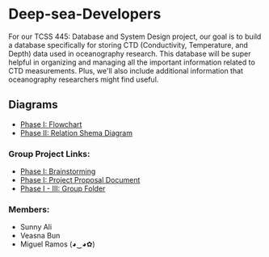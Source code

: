 # Deep-sea-Developers
For our TCSS 445: Database and System Design project, our goal is to build a database specifically for storing CTD (Conductivity, Temperature, and Depth) data used in oceanography research. This database will be super helpful in organizing and managing all the important information related to CTD measurements. Plus, we'll also include additional information that oceanography researchers might find useful.

## Diagrams
- [Phase I: Flowchart](https://lucid.app/lucidchart/cc73d66e-30a6-4a23-b1cf-50d08b675ee7/edit?viewport_loc=284%2C-209%2C1178%2C1405%2C0_0&invitationId=inv_8a5ad2b0-6009-4212-ae0f-9d65a95c7fd1)
- [Phase II: Relation Shema Diagram](https://drive.google.com/drive/folders/1SBl6mujUn6A0Z5QOIPxeZQBPaRKZ7Keb)

### Group Project Links:
- [Phase I: Brainstorming](https://docs.google.com/document/d/1bM5Q9nt1TZ4JKHIELyNvBuoM3OrfnpBE_7ziaDTEZ2s/edit)
- [Phase I: Project Proposal Document](https://docs.google.com/document/d/1WN1IpAML7lscrXqaVyPaYKuykkLhALQA/edit?pli=1#heading=h.gjdgxs)
- [Phase I - III: Group Folder](https://drive.google.com/drive/folders/1SBl6mujUn6A0Z5QOIPxeZQBPaRKZ7Keb)

### Members: 
- Sunny Ali
- Veasna Bun
- Miguel Ramos (◕‿◕✿)
